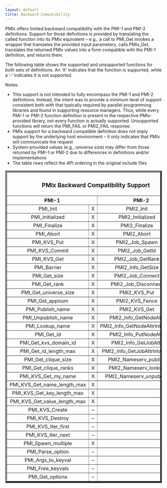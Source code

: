 ```yaml
---
layout: default
title: Backward Compatibility
---
```


PMIx offers limited backward compatibility with the PMI-1 and PMI-2
definitions. Support for those definitions is provided by translating
the called function into its PMIx equivalent – e.g., a call to PMI\_Get
invokes a wrapper that translates the provided input parameters, calls
PMIx\_Get, translates the returned PMIx values into a form compatible
with the PMI-1 definition, and returns them.

The following table shows the supported and unsupported functions for
both sets of definitions. An ‘X’ indicates that the function is
supported, while a ‘-‘ indicates it is not supported.

Notes:

-   This support is not intended to fully encompass the PMI-1 and PMI-2
    definitions. Instead, the intent was to provide a minimum level of
    support consistent both with that typically required by parallel
    programming libraries and found in supporting resource managers.
    Thus, while every PMI-1 or PMI-2 function definition is present in
    the respective PMIx-provided library, not every function is actually
    supported. Unsupported functions will return the PMI\_FAIL or
    PMI2\_FAIL response.
-   PMIx support for a backward compatible definition does not imply
    support by the underlying host environment – it only indicates that
    PMIx will communicate the request
-   System-provided values (e.g., universe size) may differ from those
    returned by PMI-1 or PMI-2 due to differences in definitions and/or
    implementations
-   The table rows reflect the API ordering in the original include
    files


<table border="5" width="50%" cellspacing="3" cellpadding="4">
<tbody>
<tr>
<th colspan="4">
<h3><center>PMIx Backward Compatibility Support</center></h3>
</th>
</tr>
<tr align="CENTER" valign="MIDDLE">
<th colspan="2">PMI-1</th>
<th colspan="2">PMI-2</th>
</tr>
<tr align="CENTER" valign="MIDDLE">
<td>PMI_Init</td>
<td>X</td>
<td>PMI2_Init</td>
<td>X</td>
</tr>
<tr align="CENTER" valign="MIDDLE">
<td>PMI_Initialized</td>
<td>X</td>
<td>PMI2_Initialized</td>
<td>X</td>
</tr>
<tr align="CENTER" valign="MIDDLE">
<td>PMI_Finalize</td>
<td>X</td>
<td>PMI2_Finalize</td>
<td>X</td>
</tr>
<tr align="CENTER" valign="MIDDLE">
<td>PMI_Abort</td>
<td>X</td>
<td>PMI2_Abort</td>
<td>X</td>
</tr>
<tr align="CENTER" valign="MIDDLE">
<td>PMI_KVS_Put</td>
<td>X</td>
<td>PMI2_Job_Spawn</td>
<td>X</td>
</tr>
<tr align="CENTER" valign="MIDDLE">
<td>PMI_KVS_Commit</td>
<td>X</td>
<td>PMI2_Job_GetId</td>
<td>X</td>
</tr>
<tr align="CENTER" valign="MIDDLE">
<td>PMI_KVS_Get</td>
<td>X</td>
<td>PMI2_Job_GetRank</td>
<td>X</td>
</tr>
<tr align="CENTER" valign="MIDDLE">
<td>PMI_Barrier</td>
<td>X</td>
<td>PMI2_Info_GetSize</td>
<td>X</td>
</tr>
<tr align="CENTER" valign="MIDDLE">
<td>PMI_Get_size</td>
<td>X</td>
<td>PMI2_Job_Connect</td>
<td>X</td>
</tr>
<tr align="CENTER" valign="MIDDLE">
<td>PMI_Get_rank</td>
<td>X</td>
<td>PMI2_Job_Disconnect</td>
<td>X</td>
</tr>
<tr align="CENTER" valign="MIDDLE">
<td>PMI_Get_universe_size</td>
<td>X</td>
<td>PMI2_KVS_Put</td>
<td>X</td>
</tr>
<tr align="CENTER" valign="MIDDLE">
<td>PMI_Get_appnum</td>
<td>X</td>
<td>PMI2_KVS_Fence</td>
<td>X</td>
</tr>
<tr align="CENTER" valign="MIDDLE">
<td>PMI_Publish_name</td>
<td>X</td>
<td>PMI2_KVS_Get</td>
<td>X</td>
</tr>
<tr align="CENTER" valign="MIDDLE">
<td>PMI_Unpublish_name</td>
<td>X</td>
<td>PMI2_Info_GetNodeAttr</td>
<td>X</td>
</tr>
<tr align="CENTER" valign="MIDDLE">
<td>PMI_Lookup_name</td>
<td>X</td>
<td>PMI2_Info_GetNodeAttrIntArray</td>
<td>&#8211;</td>
</tr>
<tr align="CENTER" valign="MIDDLE">
<td>PMI_Get_id</td>
<td>X</td>
<td>PMI2_Info_PutNodeAttr</td>
<td>X</td>
</tr>
<tr align="CENTER" valign="MIDDLE">
<td>PMI_Get_kvs_domain_id</td>
<td>X</td>
<td>PMI2_Info_GetJobAttr</td>
<td>X</td>
</tr>
<tr align="CENTER" valign="MIDDLE">
<td>PMI_Get_id_length_max</td>
<td>X</td>
<td>PMI2_Info_GetJobAttrIntArray</td>
<td>&#8211;</td>
</tr>
<tr align="CENTER" valign="MIDDLE">
<td>PMI_Get_clique_size</td>
<td>X</td>
<td>PMI2_Nameserv_publish</td>
<td>X</td>
</tr>
<tr align="CENTER" valign="MIDDLE">
<td>PMI_Get_clique_ranks</td>
<td>X</td>
<td>PMI2_Nameserv_lookup</td>
<td>X</td>
</tr>
<tr align="CENTER" valign="MIDDLE">
<td>PMI_KVS_Get_my_name</td>
<td>X</td>
<td>PMI2_Nameserv_unpublish</td>
<td>X</td>
</tr>
<tr align="CENTER" valign="MIDDLE">
<td>PMI_KVS_Get_name_length_max</td>
<td>X</td>
<td></td>
<td></td>
</tr>
<tr align="CENTER" valign="MIDDLE">
<td>PMI_KVS_Get_key_length_max</td>
<td>X</td>
<td></td>
<td></td>
</tr>
<tr align="CENTER" valign="MIDDLE">
<td>PMI_KVS_Get_value_length_max</td>
<td>X</td>
<td></td>
<td></td>
</tr>
<tr align="CENTER" valign="MIDDLE">
<td>PMI_KVS_Create</td>
<td>&#8211;</td>
<td></td>
<td></td>
</tr>
<tr align="CENTER" valign="MIDDLE">
<td>PMI_KVS_Destroy</td>
<td>&#8211;</td>
<td></td>
<td></td>
</tr>
<tr align="CENTER" valign="MIDDLE">
<td>PMI_KVS_Iter_first</td>
<td>&#8211;</td>
<td></td>
<td></td>
</tr>
<tr align="CENTER" valign="MIDDLE">
<td>PMI_KVS_Iter_next</td>
<td>&#8211;</td>
<td></td>
<td></td>
</tr>
<tr align="CENTER" valign="MIDDLE">
<td>PMI_Spawn_multiple</td>
<td>X</td>
<td></td>
<td></td>
</tr>
<tr align="CENTER" valign="MIDDLE">
<td>PMI_Parse_option</td>
<td>&#8211;</td>
<td></td>
<td></td>
</tr>
<tr align="CENTER" valign="MIDDLE">
<td>PMI_Args_to_keyval</td>
<td>&#8211;</td>
<td></td>
<td></td>
</tr>
<tr align="CENTER" valign="MIDDLE">
<td>PMI_Free_keyvals</td>
<td>&#8211;</td>
<td></td>
<td></td>
</tr>
<tr align="CENTER" valign="MIDDLE">
<td>PMI_Get_options</td>
<td>&#8211;</td>
<td></td>
<td></td>
</tr>
</tbody>
</table>
